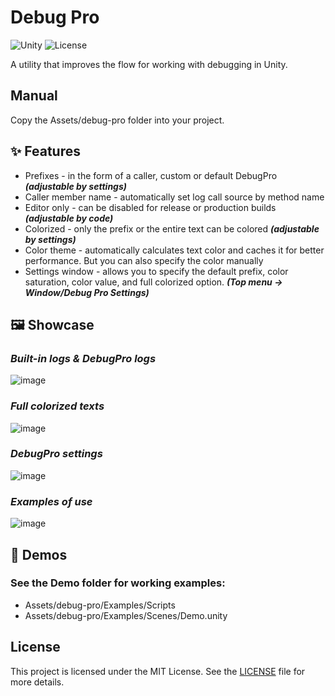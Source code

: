 # Debug Pro
![Unity](https://img.shields.io/badge/unity-6000.0%2B-blue.svg)
![License](https://img.shields.io/badge/license-MIT-green.svg)

A utility that improves the flow for working with debugging in Unity.

## Manual
Copy the Assets/debug-pro folder into your project.

## ✨ Features
* Prefixes - in the form of a caller, custom or default DebugPro _**(adjustable by settings)**_
* Caller member name - automatically set log call source by method name
* Editor only - can be disabled for release or production builds _**(adjustable by code)**_
* Colorized - only the prefix or the entire text can be colored _**(adjustable by settings)**_
* Color theme - automatically calculates text color and caches it for better performance. But you can also specify the color manually
* Settings window - allows you to specify the default prefix, color saturation, color value, and full colorized option. _**(Top menu -> Window/Debug Pro Settings)**_

## 🖼️ Showcase
### _Built-in logs & DebugPro logs_
![image](https://github.com/user-attachments/assets/e2fa06f0-e09f-470b-92ef-566fdfda4a5d)

### _Full colorized texts_
![image](https://github.com/user-attachments/assets/42182ef5-394e-40ae-a948-cf722a218181)

### _DebugPro settings_
![image](https://github.com/user-attachments/assets/28f73ded-ad69-4328-ab04-e7cf902358d1)

### _Examples of use_
![image](https://github.com/user-attachments/assets/42222864-2bee-49e5-9571-e3d12bbba2c7)

## 🧪 Demos
### See the Demo folder for working examples:
* Assets/debug-pro/Examples/Scripts
* Assets/debug-pro/Examples/Scenes/Demo.unity

## License
This project is licensed under the MIT License. See the [LICENSE](LICENSE) file for more details.
